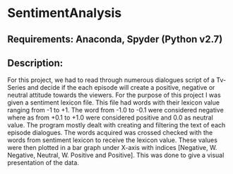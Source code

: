 # SentimentAnalysis

## Requirements: Anaconda, Spyder (Python v2.7)

## Description:
For this project, we had to read through numerous dialogues script of a Tv-Series and decide if the each episode will create a positive, negative or neutral attitude towards the viewers. For the purpose of this project I was given a sentiment lexicon file. This file had words with their lexicon value ranging from -1 to +1. The word from -1.0 to -0.1 were considered negative where as from +0.1 to +1.0 were considered positive and 0.0 as neutral value. The program mostly dealt with creating and filtering the text of each episode dialogues. The words acquired was crossed checked with the words from sentiment lexicon to receive the lexicon value. These values were then plotted in a bar graph under X-axis with indices [Negative, W. Negative, Neutral, W. Positive and Positive]. This was done to give a visual presentation of the data.
